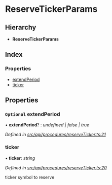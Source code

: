 # ReserveTickerParams

## Hierarchy

* **ReserveTickerParams**

## Index

### Properties

* [extendPeriod](reservetickerparams.md#optional-extendperiod)
* [ticker](reservetickerparams.md#ticker)

## Properties

### `Optional` extendPeriod

• **extendPeriod**? : _undefined \| false \| true_

_Defined in_ [_src/api/procedures/reserveTicker.ts:21_](https://github.com/PolymathNetwork/polymesh-sdk/blob/23062de4/src/api/procedures/reserveTicker.ts#L21)

### ticker

• **ticker**: _string_

_Defined in_ [_src/api/procedures/reserveTicker.ts:20_](https://github.com/PolymathNetwork/polymesh-sdk/blob/23062de4/src/api/procedures/reserveTicker.ts#L20)

ticker symbol to reserve

